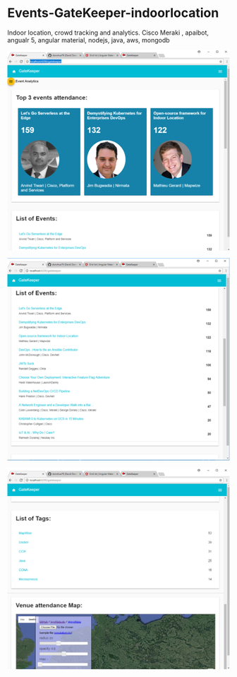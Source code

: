 # Events-GateKeeper-indoorlocation
Indoor location, crowd tracking and analytics. Cisco Meraki , apaibot, angualr 5, angular material, nodejs, java, aws, mongodb 

![Alt text](/Screenshots/cisco-gatekeeper1.PNG?raw=true "GateKeeper indoor location event list")

![Alt text](/Screenshots/cisco-gatekeeper-list.PNG?raw=true "GateKeeper indoor location event list")

![Alt text](/Screenshots/cisco-gatekeeper-tags.PNG?raw=true "GateKeeper indoor location event list")
